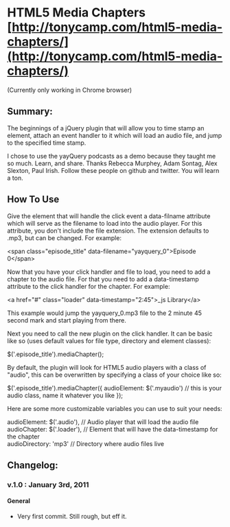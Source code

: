 # HTML5 Media Chapters [http://tonycamp.com/html5-media-chapters/](http://tonycamp.com/html5-media-chapters/)
(Currently only working in Chrome browser)

## Summary:

The beginnings of a jQuery plugin that will allow you to time stamp an element, attach an event handler to it which will load an audio file, and jump to the specified time stamp.

I chose to use the yayQuery podcasts as a demo because they taught me so much. Learn, and share. Thanks Rebecca Murphey, Adam Sontag, Alex Slexton, Paul Irish. Follow these people on github and twitter. You will learn a ton.

## How To Use

Give the element that will handle the click event a data-filname attribute which will serve as the filename to load into the audio player. For this attribute, you don't include the file extension. The extension defaults to .mp3, but can be changed. For example:

&lt;span class="episode_title" data-filename="yayquery_0"&gt;Episode 0&lt;/span&gt;

Now that you have your click handler and file to load, you need to add a chapter to the audio file. For that you need to add a data-timestamp attribute to the click handler for the chapter. For example:

&lt;a href="#" class="loader" data-timestamp="2:45"&gt;_js Library&lt;/a&gt;

This example would jump the yayquery_0.mp3 file to the 2 minute 45 second mark and start playing from there.

Next you need to call the new plugin on the click handler. It can be basic like so (uses default values for file type, directory and element classes):

$('.episode_title').mediaChapter();

By default, the plugin will look for HTML5 audio players with a class of "audio", this can be overwritten by specifying a class of your choice like so:

$('.episode_title').mediaChapter({
	audioElement: $('.myaudio') // this is your audio class, name it whatever you like
});

Here are some more customizable variables you can use to suit your needs:

audioElement: $('.audio'), // Audio player that will load the audio file<br/>
audioChapter:  $('.loader'), // Element that will have the data-timestamp for the chapter</br>
audioDirectory: 'mp3' // Directory where audio files live

## Changelog:

### v.1.0 : January 3rd, 2011

#### General
* Very first commit. Still rough, but eff it.
